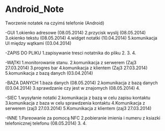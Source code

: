 Android_Note
============

Tworzenie notatek na czyimś telefonie (Android)

-GUI
  1.okienko adresowe (08.05.2014)
  2.przycisk wyslij (08.05.2014)
  3.okienko tekstu (08.05.2014)
  4.widget notatki (10.04.2014)
  5.komunikacja UI między wątkami (03.04.2014)

-ZAPIS DO PLIKU
  1.zapisywanie tresci notatnika do pliku
  2.
  3.
  4.

-WĄTKI
  1.monitorowanie stanu.
  2.komunikacja z serwerem (Zaj3 27.03.2014)
  3.progres bar
  4.komunikacja z klientem (Zaj3 27.03.2014)
  5.komunikacja z bazą danych (03.04.2014)

-BAZA DANYCH
  1.baza danych (08.05.2014)
  2.komunikacja z bazą danych (03.04.2014)
  3.sprawdzanie czy jest w znajomych (08.05.2014)
  4.

-SIEC
  1.wysyłanie notatki
  2.komunikacja z bazą w celu zapisu kontaktu
  3.komunikacja z baza w celu sprawdzenia kontaktu
  4.Komunikacja z serwerem (zaj3 27.03.2014)
  5.Komunikacja z klientem (zaj3 27.03.2014)

-INNE
  1.Pareowanie za pomocą NFC
  2.pobieranie imienia i numeru z ksiazki telefonicznej telefonu (08.05.2014)
  3.
  4.
